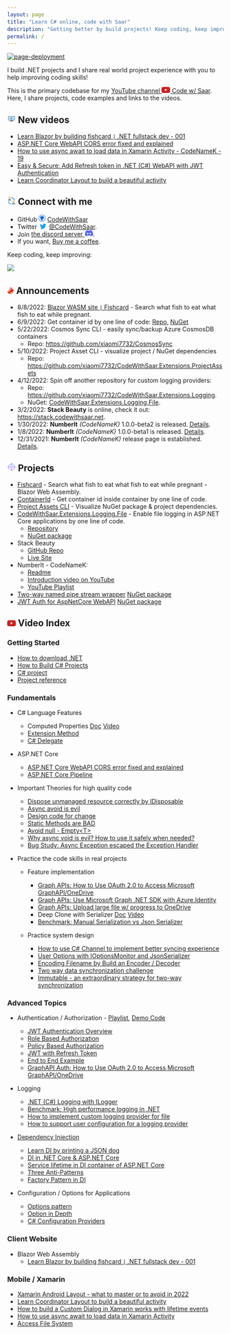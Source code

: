 ```yaml
---
layout: page
title: "Learn C# online, code with Saar"
description: "Getting better by build projects! Keep coding, keep improving!"
permalink: /
---
```


[![page-deployment](https://github.com/xiaomi7732/CodeWithSaar/actions/workflows/pages/pages-build-deployment/badge.svg)](https://github.com/xiaomi7732/CodeWithSaar/actions/workflows/pages/pages-build-deployment)

I build .NET projects and I share real world project experience with you to help improving coding skills!

This is the primary codebase for my [YouTube channel <img src="./images/youtube-icon.200x140.png" width="20" /> Code w/ Saar](https://www.youtube.com/c/CodewithSaar). Here, I share projects, code examples and links to the videos.

## <img src="./images/tv-show.png" width="20" /> New videos

<!-- BLOG-POST-LIST:START -->
* [Learn Blazor by building fishcard <code>&#124;</code> .NET fullstack dev - 001](https://youtu.be/bE0mNuyoLhk)
* [ASP.NET Core WebAPI CORS error fixed and explained](https://youtu.be/3eFQkchyF2A)
* [How to use async await to load data in Xamarin Activity - CodeNameK - 19](https://youtu.be/0wywqtTvZqg)
* [Easy & Secure: Add Refresh token in .NET (C#) WebAPI with JWT Authentication](https://youtu.be/TWBXiCS0RYM)
* [Learn Coordinator Layout to build a beautiful activity](https://youtu.be/olVAweQAxys)
<!-- BLOG-POST-LIST:END -->

## <img src="./images/connected-people.png" width="20" /> Connect with me

* GitHub <img src="./images/github-icon.png" width="16" /> [CodeWithSaar](https://github.com/xiaomi7732/CodeWithSaar)
* Twitter <img src="./images/twitter-icon.200x140.png" width="20" /> [@CodeWithSaar](https://twitter.com/CodeWithSaar).
* Join [the discord server <img src="./images/discord-icon.200x146.png" width="20" />](https://discord.gg/H8ZqDgczQb).
* If you want, [Buy me a coffee](https://www.buymeacoffee.com/codewithsaar).

Keep coding, keep improving:

[![](https://mermaid.ink/img/pako:eNo9T7sOwjAM_JXKcyshNjKwUDa2MmYxjQkRJEGpUxWq_jshfdx0vjud7RFarwgEdIxMtUEd0Fb9Xroi4UIYnHG6qKpjcfIq0dmYeZZrukWtN2cbs7kWQAmWgkWj0qrxn5TAD7IkQSSqMDwllLNucbjSwI35Zvewy5BuSiXxrdKZZ2XYBxB3fHVUAkb2zce1IDhEWkPLL0tq-gHpJUve)](https://mermaid.live/edit#pako:eNo9T7sOwjAM_JXKcyshNjKwUDa2MmYxjQkRJEGpUxWq_jshfdx0vjud7RFarwgEdIxMtUEd0Fb9Xroi4UIYnHG6qKpjcfIq0dmYeZZrukWtN2cbs7kWQAmWgkWj0qrxn5TAD7IkQSSqMDwllLNucbjSwI35Zvewy5BuSiXxrdKZZ2XYBxB3fHVUAkb2zce1IDhEWkPLL0tq-gHpJUve)


## <img src="./images/announcement.png" width="16" /> Announcements

* 8/8/2022: [Blazor WASM site <code>&#124;</code> Fishcard](https://fishcard.codewithsaar.net) - Search what fish to eat what fish to eat while pregnant.
* 6/9/2022: Get container id by one line of code: [Repo](https://github.com/xiaomi7732/CGroupV2ContainerId), [NuGet](https://www.nuget.org/packages/CodeWithSaar.Extensions.ContainerId/)
* 5/22/2022: Cosmos Sync CLI - easily sync/backup Azure CosmosDB containers
    * Repo: <https://github.com/xiaomi7732/CosmosSync>
* 5/10/2022: Project Asset CLI - visualize project / NuGet dependencies
    * Repo: <https://github.com/xiaomi7732/CodeWithSaar.Extensions.ProjectAssets>
* 4/12/2022: Spin off another repository for custom logging providers:
    * Repo: <https://github.com/xiaomi7732/CodeWithSaar.Extensions.Logging>.
    * NuGet: [CodeWithSaar.Extensions.Logging.File](https://www.nuget.org/packages/CodeWithSaar.Extensions.Logging.File).
* 3/2/2022: **Stack Beauty**  is online, check it out: <https://stack.codewithsaar.net>.
* 1/30/2022: **NumberIt** _(CodeNameK)_ 1.0.0-beta2 is released. [Details](./CodeNameK/Readme.md).
* 1/8/2022: **NumberIt** _(CodeNameK)_ 1.0.0-beta1 is released. [Details](./CodeNameK/Readme.md).
* 12/31/2021: **NumberIt** _(CodeNameK)_ release page is established. [Details](./CodeNameK/Readme.md).

## <img src="./images/lifecycle.png" width="20" /> Projects

* [Fishcard](https://fishcard.codewithsaar.net) - Search what fish to eat what fish to eat while pregnant - Blazor Web Assembly.
* [ContainerId](https://github.com/xiaomi7732/CGroupV2ContainerId) - Get container id inside container by one line of code.
* [Project Assets CLI](https://github.com/xiaomi7732/CodeWithSaar.Extensions.ProjectAssets) - Visualize NuGet package & project dependencies.
* [CodeWithSaar.Extensions.Logging.File](https://github.com/xiaomi7732/CodeWithSaar.Extensions.Logging/blob/main/CodeWithSaar.Extensions.Logging.File/Readme.MD) - Enable file logging in ASP.NET Core applications by one line of code.
    * [Repository](https://github.com/xiaomi7732/CodeWithSaar.Extensions.Logging/blob/main/CodeWithSaar.Extensions.Logging.File/Readme.MD)
    * [NuGet package](https://www.nuget.org/packages/CodeWithSaar.Extensions.Logging.File)
* Stack Beauty
    * [GitHub Repo](https://github.com/xiaomi7732/StackBeauty) 
    * [Live Site](stack.codewithsaar.net)
* NumberIt - CodeNameK:
    * [Readme](./CodeNameK/Readme.md)
    * [Introduction video on YouTube](https://youtu.be/7kG__DQlrGE)
    * [YouTube Playlist](https://youtube.com/playlist?list=PLxWo8vu0UTZ28_GwEGdjwExCHDKx1WCua)
* [Two-way named pipe stream wrapper](./IPC/README.md) [NuGet package](https://www.nuget.org/packages/CodeWithSaar.IPC)
* [JWT Auth for AspNetCore WebAPI](./Auth.AspNetCore.WebApi/README.md) [NuGet package](https://www.nuget.org/packages/CodeWithSaar.JWTAuthentication.WebAPI)

## <img src="./images/youtube-icon.200x140.png" width="20"/> Video Index

### Getting Started

* [How to download .NET](https://youtu.be/O_Un6_2mhL0)
* [How to Build C# Projects](https://youtu.be/yJ-buQg09Qc)
* [C# project](https://youtu.be/uQrs6ioZfzs)
* [Project reference](https://youtu.be/pJETdpS5PR8)

### Fundamentals

* C# Language Features
    * Computed Properties [Doc](./ComputedProperty) [Video](https://youtu.be/lO622PQuPBc)
    * [Extension Method](https://youtu.be/RH4B_i-nq44)
    * [C# Delegate](https://youtu.be/L5SN2-agGaY)

* ASP.NET Core

    * [ASP.NET Core WebAPI CORS error fixed and explained](https://youtu.be/3eFQkchyF2A)
    * [ASP.NET Core Pipeline](https://youtu.be/K9sBI9ZFxRA)

* Important Theories for high quality code

    * [Dispose unmanaged resource correctly by IDisposable](https://youtu.be/IjjHp8PWbn4)
    * [Async avoid is evil](https://youtu.be/Ny8us1qb-E0)
    * [Design code for change](https://youtu.be/XBBlicTQjyg)
    * [Static Methods are BAD](https://youtu.be/qxdVHBO_qxc)
    * [Avoid null - Empty&lt;T&gt;](https://youtu.be/pyKKrO2-daY)
    * [Why async void is evil? How to use it safely when needed?](https://youtu.be/Ny8us1qb-E0)
    * [Bug Study: Async Exception escaped the Exception Handler](https://youtu.be/5p8ZXdVP_Lo)

* Practice the code skills in real projects
    * Feature implementation
        * [Graph APIs: How to Use OAuth 2.0 to Access Microsoft GraphAPI/OneDrive](https://youtu.be/NljQx11YqNY)
        * [Graph APIs: Use Microsoft Graph .NET SDK with Azure.Identity](https://youtu.be/xh0uu4z9-rE)
        * [Graph APIs: Upload large file w/ progress to OneDrive](https://youtu.be/yuoAWP3wn80)
        * Deep Clone with Serializer [Doc](./DeepCloneWithSerializer/README.md) [Video](https://youtu.be/MpM5NIyq18I)
        * [Benchmark: Manual Serialization vs Json Serializer](https://youtu.be/5R3yXyKWk98)

    * Practice system design
        * [How to use C# Channel to implement better syncing experience](https://youtu.be/b9PRGqTKCWQ)
        * [User Options with IOptionsMonitor and JsonSerializer](https://youtu.be/TcHkM5332Ho)
        * [Encoding Filename by Build an Encoder / Decoder](https://youtu.be/-w_b925PSfE)
        * [Two way data synchronization challenge](https://youtu.be/g1wyDi254Yw)
        * [Immutable - an extraordinary strategy for two-way synchronization](https://youtu.be/psYWy6KJTyg)

### Advanced Topics

* Authentication / Authorization - [Playlist](https://www.youtube.com/playlist?list=PLxWo8vu0UTZ2wXMBepa6DUGepJJJoBiUf), [Demo Code](https://github.com/xiaomi7732/JWTAuthInWebApi)
    * [JWT Authentication Overview](https://youtu.be/Ph8ddTRQ0eo)
    * [Role Based Authorization](https://youtu.be/vMJZD3ls7Hc)
    * [Policy Based Authorization](https://youtu.be/NKNIOxcEOso)
    * [JWT with Refresh Token](https://youtu.be/TWBXiCS0RYM)
    * [End to End Example](https://youtu.be/tLgdbTqQp7Q)
    * [GraphAPI Auth: How to Use OAuth 2.0 to Access Microsoft GraphAPI/OneDrive](https://youtu.be/NljQx11YqNY)

* Logging
    * [.NET (C#) Logging with ILogger](https://youtu.be/gRdi7Z-T9JI)
    * [Benchmark: High performance logging in .NET](https://youtu.be/NDm_VPwaDjI)
    * [How to implement custom logging provider for file](https://youtu.be/3RUpYR4dZM4)
    * [How to support user configuration for a logging provider](https://youtu.be/3Z3yemyikNc)

* [Dependency Injection](./DI)
    * [Learn DI by printing a JSON dog](https://youtu.be/YnBPjt2dBWk)
    * [DI in .NET Core & ASP.NET Core](https://youtu.be/cYV1JmWiTHQ)
    * [Service lifetime in DI container of ASP.NET Core](https://youtu.be/MkORmRZrljo)
    * [Three Anti-Patterns](https://youtu.be/8z1oJSPabLw)
    * [Factory Pattern in DI](https://youtu.be/9Ocjb-NLGhw)

* Configuration / Options for Applications
    * [Options pattern](https://youtu.be/fUSuD84Pr0U)
    * [Option in Depth](https://youtu.be/CnPAhy6M00U)
    * [C# Configuration Providers](https://youtu.be/LbPGciA_NDk)

### Client Website

* Blazor Web Assembly
    * [Learn Blazor by building fishcard <code>&#124;</code> .NET fullstack dev - 001](https://youtu.be/bE0mNuyoLhk)

### Mobile / Xamarin

* [Xamarin Android Layout - what to master or to avoid in 2022](https://youtu.be/OzTwh1ZqFM4)
* [Learn Coordinator Layout to build a beautiful activity](https://youtu.be/olVAweQAxys)
* [How to build a Custom Dialog in Xamarin works with lifetime events](https://youtu.be/PVTBRHSKB-U)
* [How to use async await to load data in Xamarin Activity](https://youtu.be/0wywqtTvZqg)
* [Access File System](https://youtu.be/7YJHBX1abfs)
